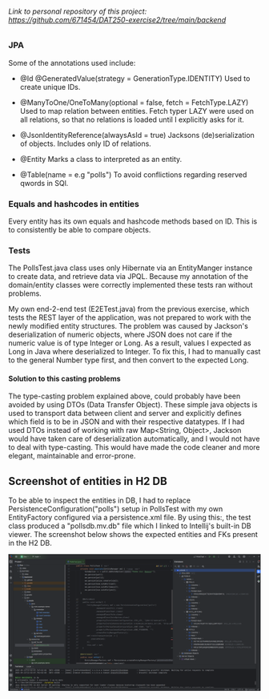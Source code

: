 ###### Link to personal repository of this project: https://github.com/671454/DAT250-exercise2/tree/main/backend

### JPA
Some of the annotations used include:
- @Id
  @GeneratedValue(strategy = GenerationType.IDENTITY)
Used to create unique IDs.

- @ManyToOne/OneToMany(optional = false, fetch = FetchType.LAZY)
Used to map relation between entities. Fetch typer LAZY were used on all relations, so that no relations is loaded until
I explicitly asks for it.

- @JsonIdentityReference(alwaysAsId = true)
Jacksons (de)serialization of objects. Includes only ID of relations.

- @Entity 
Marks a class to interpreted as an entity.

- @Table(name = e.g "polls")
To avoid conflictions regarding reserved qwords in SQl.

### Equals and hashcodes in entities
Every entity has its own equals and hashcode methods based on ID. This is to consistently be able to compare objects.


### Tests
The PollsTest.java class uses only Hibernate via an EntityManger instance to create data, and retrieve data via JPQL. 
Because my annotation of the domain/entity classes were correctly implemented these tests ran without problems.

My own end-2-end test (E2ETest.java) from the previous exercise, which tests the REST layer of the application, was 
not prepared to work with the newly modified entity structures. 
The problem was caused by Jackson's deserialization of numeric objects, where JSON does not care if the numeric
value is of type Integer or Long. As a result, values I expected as Long in Java where deserialized to Integer. 
To fix this, I had to manually cast to the general Number type first, and then convert to the expected Long.

#### Solution to this casting problems
The type-casting problem explained above, could probably have been avoided by using DTOs (Data Transfer Object). 
These simple java objects is used to transport data between client and server and explicitly defines which field 
is to be in JSON and with their respective datatypes.
If I had used DTOs instead of working with raw Map<String, Object>, Jackson would have taken care of deserialization
automatically, and I would not have to deal with type-casting. This would have made the code cleaner and more elegant, maintainable
and error-prone.

## Screenshot of entities in H2 DB
To be able to inspect the entities in DB, I had to replace PersistenceConfiguration("polls") setup in PollsTest with my 
own EntityFactory configured via a persistence.xml file.
By using this:<property name="jakarta.persistence.jdbc.url" value="jdbc:h2:file:./data/pollsdb"/>, the test class produced 
a "pollsdb.mv.db" file which I linked to Intellij's built-in DB viewer. The screenshot below shows the expected entities
and FKs present in the H2 DB. 

![img_1.png](img_1.png)